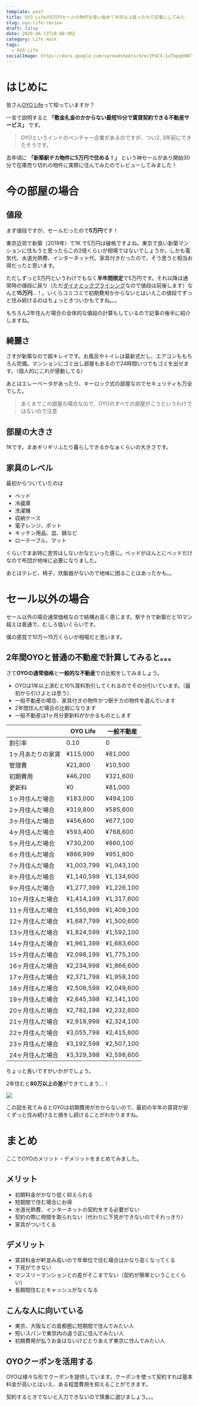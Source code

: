 ```yaml
---
template: post
title: OYO Lifeの5万円セールの物件を使い始めて半年以上経ったので記事にしてみた
slug: oyo-life-review
draft: false
date: 2020-06-13T18:00:00Z
category: Life Hack
tags:
  - OYO Life
socialImage: https://docs.google.com/spreadsheets/d/e/2PACX-1vTbpq89WTfYkmhj1vkJ_44yJ86DZIUMgkciOvTb71jztLyQhTb6Wsv3LIwQxvBc562vR14RC3ThaWJh/pubchart?oid=1620612017&format=image
---
```


# はじめに

皆さん[OYO Life](https://www.oyolife.co.jp/)って知っていますか？

一言で説明すると **「敷金礼金のかからない最短15分で賃貸契約できる不動産サービス」** です。

> OYOというインドのベンチャー企業があるのですが、つい2, 3年前にできたそうです。

去年頃に **「新築駅チカ物件に5万円で住める！」** という神セールがあり開始30分で在庫売り切れの物件に実際に住んでみたのでレビューしてみました！

# 今の部屋の場合

## 値段

まず値段ですが、セールだったので**5万円**です！

東京近郊で新築（2019年）で1K で5万円は破格ですよね。東京で良い新築マンションに住もうと思ったらこの2倍くらいが相場ではないでしょうか。しかも電気代、水道光熱費、インターネット代、家具付きだったので、そう思うと相当お得だったと思います。

ただしずっと5万円というわけでもなく**半年間限定**で5万円です。それ以降は通常時の値段に戻り（ただ[ダイナミックプライシング](https://ferret-plus.com/13541)なので値段は前後します）なんと**15万円**...！。いくらコミコミで初期費用かからないとはいえこの値段でずっと住み続けるのはちょっときついかもですね。。。

もちろん2年住んだ場合の全体的な値段の計算もしているので記事の後半に紹介しますね。

## 綺麗さ

さすが新築なので超キレイです。お風呂やトイレは最新式だし、エアコンももちろん完備。マンションにゴミ出し部屋もあるので24時間いつでもゴミを出せます。（個人的にこれが感動してる）

あとはエレーベータがあったり、キーロック式の部屋なのでセキュリティも万全でした。

> あくまでこの部屋の場合なので、OYOのすべての部屋がこうというわけではないので注意

## 部屋の大きさ

1Kです。まあギリギリふたり暮らしできるかなぁくらいの大きさです。

## 家具のレベル

最初からついていたのは
- ベッド
- 冷蔵庫
- 洗濯機
- 収納ケース
- 電子レンジ、ポット
- キッチン用品、皿、鍋など
- ローテーブル、マット

くらいでまあ特に苦労はしないかなといった感じ。ベッドがほんとにベッドだけなので布団が地味に必要になりました。

あとはテレビ、椅子、炊飯器がないので地味に困ることはあったかも。。

# セール以外の場合

セール以外の場合通常価格なので結構お高く感じます。駅チカで新築だと10マン超えは普通で、むしろ低いくらいです。

僕の感覚で10万〜15万くらいが相場だと思います。

## 2年間OYOと普通の不動産で計算してみると。。。

さて**OYOの通常価格**と**一般的な不動産**での比較をしてみましょう。

- OYOは1年以上済むと10%賃料割引してくれるのでその分引いています。（最初から引けよとは思う）
- 一般不動産の場合、家具付きの物件かつ駅チカの物件を選んでいます
- 2年間住んだ場合の比較になります
- 一般不動産は1ヶ月分更新料がかかるものとします

|  | OYO Life | 一般不動産 |
| --- | --- | --- |
| 割引率 | 0.10 | 0 |
| 1ヶ月あたりの家賃 | ¥115,000 | ¥81,000 |
| 管理費 | ¥21,800 | ¥10,500 |
| 初期費用 | ¥46,200 | ¥321,600 |
| 更新料 | ¥0 | ¥81,000 |
| 1ヶ月住んだ場合 | ¥183,000 | ¥494,100 |
| 2ヶ月住んだ場合 | ¥319,800 | ¥585,600 |
| 3ヶ月住んだ場合 | ¥456,600 | ¥677,100 |
| 4ヶ月住んだ場合 | ¥593,400 | ¥768,600 |
| 5ヶ月住んだ場合 | ¥730,200 | ¥860,100 |
| 6ヶ月住んだ場合 | ¥866,999 | ¥951,600 |
| 7ヶ月住んだ場合 | ¥1,003,799 | ¥1,043,100 |
| 8ヶ月住んだ場合 | ¥1,140,599 | ¥1,134,600 |
| 9ヶ月住んだ場合 | ¥1,277,399 | ¥1,226,100 |
| 10ヶ月住んだ場合 | ¥1,414,199 | ¥1,317,600 |
| 11ヶ月住んだ場合 | ¥1,550,999 | ¥1,409,100 |
| 12ヶ月住んだ場合 | ¥1,687,799 | ¥1,500,600 |
| 13ヶ月住んだ場合 | ¥1,824,599 | ¥1,592,100 |
| 14ヶ月住んだ場合 | ¥1,961,399 | ¥1,683,600 |
| 15ヶ月住んだ場合 | ¥2,098,199 | ¥1,775,100 |
| 16ヶ月住んだ場合 | ¥2,234,998 | ¥1,866,600 |
| 17ヶ月住んだ場合 | ¥2,371,798 | ¥1,958,100 |
| 18ヶ月住んだ場合 | ¥2,508,598 | ¥2,049,600 |
| 19ヶ月住んだ場合 | ¥2,645,398 | ¥2,141,100 |
| 20ヶ月住んだ場合 | ¥2,782,198 | ¥2,232,600 |
| 21ヶ月住んだ場合 | ¥2,918,998 | ¥2,324,100 |
| 22ヶ月住んだ場合 | ¥3,055,798 | ¥2,415,600 |
| 23ヶ月住んだ場合 | ¥3,192,598 | ¥2,507,100 |
| 24ヶ月住んだ場合 | ¥3,329,398 | ¥2,598,600 |

ちょっと長いですがいかがでしょう。

2年住むと**80万以上の差**ができてしまう…！

![](https://docs.google.com/spreadsheets/d/e/2PACX-1vTbpq89WTfYkmhj1vkJ_44yJ86DZIUMgkciOvTb71jztLyQhTb6Wsv3LIwQxvBc562vR14RC3ThaWJh/pubchart?oid=1620612017&format=image)

この図を見てみるとOYOは初期費用がかからないので、最初の半年の賃貸が安くずっと住み続けると損をし続けることがわかりますね。

# まとめ

ここでOYOのメリット・デメリットをまとめてみました。

## メリット

- 初期料金がかなり低く抑えられる
- 短期間で住む場合にお得
- 水道光熱費、インターネットの契約をする必要がない
- 契約の際に時間を取られない（代わりに下見ができないのでそれっきり）
- 家具がついてくる

## デメリット

- 賃貸料金が軒並み高いので年単位で住む場合はかなり高くなってくる
- 下見ができない
- マンスリーマンションとの差がそこまでない（契約が簡単ということくらい）
- 長期間住むとキャッシュがなくなる

## こんな人に向いている

- 東京、大阪などの首都圏に短期間で住んでみたい人
- 短いスパンで東京内の違う区に住んでみたい人
- 初期費用が払うお金はないけどとりあえず東京に住んでみたい人

## OYOクーポンを活用する

OYOは様々な形でクーポンを提供しています。クーポンを使って契約すれば基本料金が高いとはいえ、ある程度費用を抑えることができます。

契約するときでないと入力できないので慎重に選びましょう。。。

